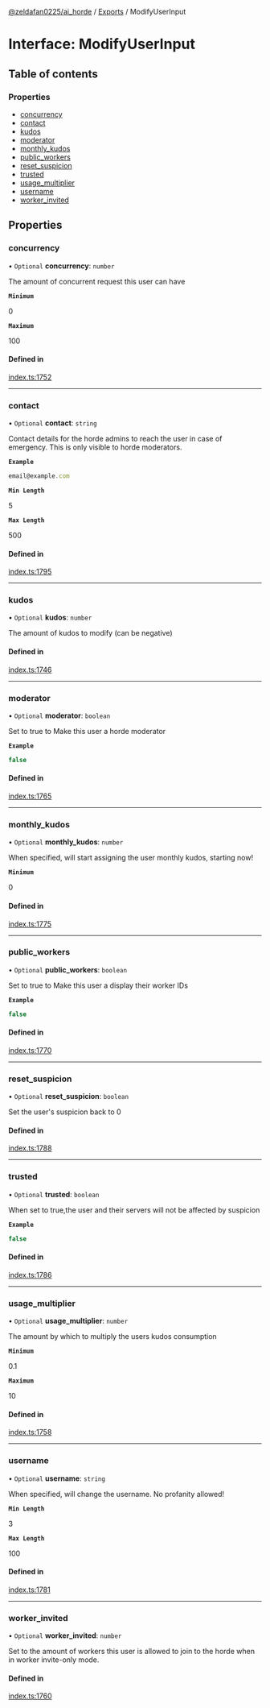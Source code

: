 [@zeldafan0225/ai_horde](../README.md) / [Exports](../modules.md) / ModifyUserInput

# Interface: ModifyUserInput

## Table of contents

### Properties

- [concurrency](ModifyUserInput.md#concurrency)
- [contact](ModifyUserInput.md#contact)
- [kudos](ModifyUserInput.md#kudos)
- [moderator](ModifyUserInput.md#moderator)
- [monthly\_kudos](ModifyUserInput.md#monthly_kudos)
- [public\_workers](ModifyUserInput.md#public_workers)
- [reset\_suspicion](ModifyUserInput.md#reset_suspicion)
- [trusted](ModifyUserInput.md#trusted)
- [usage\_multiplier](ModifyUserInput.md#usage_multiplier)
- [username](ModifyUserInput.md#username)
- [worker\_invited](ModifyUserInput.md#worker_invited)

## Properties

### concurrency

• `Optional` **concurrency**: `number`

The amount of concurrent request this user can have

**`Minimum`**

0

**`Maximum`**

100

#### Defined in

[index.ts:1752](https://github.com/ZeldaFan0225/ai_horde/blob/3212b20/index.ts#L1752)

___

### contact

• `Optional` **contact**: `string`

Contact details for the horde admins to reach the user in case of emergency. This is only visible to horde moderators.

**`Example`**

```ts
email@example.com
```

**`Min Length`**

5

**`Max Length`**

500

#### Defined in

[index.ts:1795](https://github.com/ZeldaFan0225/ai_horde/blob/3212b20/index.ts#L1795)

___

### kudos

• `Optional` **kudos**: `number`

The amount of kudos to modify (can be negative)

#### Defined in

[index.ts:1746](https://github.com/ZeldaFan0225/ai_horde/blob/3212b20/index.ts#L1746)

___

### moderator

• `Optional` **moderator**: `boolean`

Set to true to Make this user a horde moderator

**`Example`**

```ts
false
```

#### Defined in

[index.ts:1765](https://github.com/ZeldaFan0225/ai_horde/blob/3212b20/index.ts#L1765)

___

### monthly\_kudos

• `Optional` **monthly\_kudos**: `number`

When specified, will start assigning the user monthly kudos, starting now!

**`Minimum`**

0

#### Defined in

[index.ts:1775](https://github.com/ZeldaFan0225/ai_horde/blob/3212b20/index.ts#L1775)

___

### public\_workers

• `Optional` **public\_workers**: `boolean`

Set to true to Make this user a display their worker IDs

**`Example`**

```ts
false
```

#### Defined in

[index.ts:1770](https://github.com/ZeldaFan0225/ai_horde/blob/3212b20/index.ts#L1770)

___

### reset\_suspicion

• `Optional` **reset\_suspicion**: `boolean`

Set the user's suspicion back to 0

#### Defined in

[index.ts:1788](https://github.com/ZeldaFan0225/ai_horde/blob/3212b20/index.ts#L1788)

___

### trusted

• `Optional` **trusted**: `boolean`

When set to true,the user and their servers will not be affected by suspicion

**`Example`**

```ts
false
```

#### Defined in

[index.ts:1786](https://github.com/ZeldaFan0225/ai_horde/blob/3212b20/index.ts#L1786)

___

### usage\_multiplier

• `Optional` **usage\_multiplier**: `number`

The amount by which to multiply the users kudos consumption

**`Minimum`**

0.1

**`Maximum`**

10

#### Defined in

[index.ts:1758](https://github.com/ZeldaFan0225/ai_horde/blob/3212b20/index.ts#L1758)

___

### username

• `Optional` **username**: `string`

When specified, will change the username. No profanity allowed!

**`Min Length`**

3

**`Max Length`**

100

#### Defined in

[index.ts:1781](https://github.com/ZeldaFan0225/ai_horde/blob/3212b20/index.ts#L1781)

___

### worker\_invited

• `Optional` **worker\_invited**: `number`

Set to the amount of workers this user is allowed to join to the horde when in worker invite-only mode.

#### Defined in

[index.ts:1760](https://github.com/ZeldaFan0225/ai_horde/blob/3212b20/index.ts#L1760)
